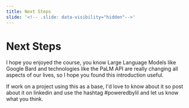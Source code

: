```yaml
---
title: Next Steps
slide: '<!-- .slide: data-visibility="hidden"-->'
---
```


<!-- .slide: data-state="layout-title" class="bg-dark"-->

# Next Steps

> >

I hope you enjoyed the course, you know Large Language Models like Google Bard and technologies like the PaLM API are really changing all aspects of our lives, so I hope you found this introduction useful.

If work on a project using this as a base, I'd love to know about it so post about it on linkedin and use the hashtag #poweredbylil and let us know what you think.